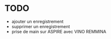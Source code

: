 # TODO

- ajouter un enregistrement
- supprimer un enregistrement
- prise de main sur ASPIRE avec VINO REMMINA

